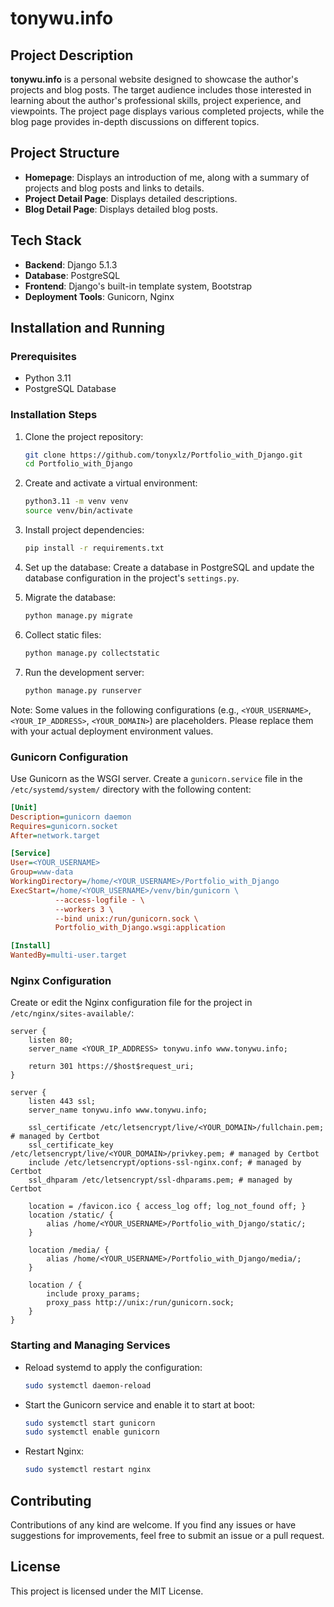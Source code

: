 # tonywu.info

## Project Description

**tonywu.info** is a personal website designed to showcase the author's projects and blog posts. The target audience includes those interested in learning about the author's professional skills, project experience, and viewpoints. The project page displays various completed projects, while the blog page provides in-depth discussions on different topics.

## Project Structure

- **Homepage**: Displays an introduction of me, along with a summary of projects and blog posts and links to details.
- **Project Detail Page**: Displays detailed descriptions.
- **Blog Detail Page**: Displays detailed blog posts.

## Tech Stack

- **Backend**: Django 5.1.3
- **Database**: PostgreSQL
- **Frontend**: Django's built-in template system, Bootstrap
- **Deployment Tools**: Gunicorn, Nginx

## Installation and Running

### Prerequisites

- Python 3.11
- PostgreSQL Database

### Installation Steps

1. Clone the project repository:
   ```bash
   git clone https://github.com/tonyxlz/Portfolio_with_Django.git
   cd Portfolio_with_Django
   ```

2. Create and activate a virtual environment:
   ```bash
   python3.11 -m venv venv
   source venv/bin/activate
   ```

3. Install project dependencies:
   ```bash
   pip install -r requirements.txt
   ```

4. Set up the database:
   Create a database in PostgreSQL and update the database configuration in the project's `settings.py`.


5. Migrate the database:
   ```bash
   python manage.py migrate
   ```

6. Collect static files:
   ```bash
   python manage.py collectstatic
   ```

7. Run the development server:
   ```bash
   python manage.py runserver
   ```

Note: Some values in the following configurations (e.g., `<YOUR_USERNAME>`, `<YOUR_IP_ADDRESS>`, `<YOUR_DOMAIN>`) are placeholders. Please replace them with your actual deployment environment values.

### Gunicorn Configuration

Use Gunicorn as the WSGI server. Create a `gunicorn.service` file in the `/etc/systemd/system/` directory with the following content:

```ini
[Unit]
Description=gunicorn daemon
Requires=gunicorn.socket
After=network.target

[Service]
User=<YOUR_USERNAME>
Group=www-data
WorkingDirectory=/home/<YOUR_USERNAME>/Portfolio_with_Django
ExecStart=/home/<YOUR_USERNAME>/venv/bin/gunicorn \
          --access-logfile - \
          --workers 3 \
          --bind unix:/run/gunicorn.sock \
          Portfolio_with_Django.wsgi:application

[Install]
WantedBy=multi-user.target
```

### Nginx Configuration

Create or edit the Nginx configuration file for the project in `/etc/nginx/sites-available/`:

```nginx
server {
    listen 80;
    server_name <YOUR_IP_ADDRESS> tonywu.info www.tonywu.info;

    return 301 https://$host$request_uri;
}

server {
    listen 443 ssl;
    server_name tonywu.info www.tonywu.info;

    ssl_certificate /etc/letsencrypt/live/<YOUR_DOMAIN>/fullchain.pem; # managed by Certbot
    ssl_certificate_key /etc/letsencrypt/live/<YOUR_DOMAIN>/privkey.pem; # managed by Certbot
    include /etc/letsencrypt/options-ssl-nginx.conf; # managed by Certbot
    ssl_dhparam /etc/letsencrypt/ssl-dhparams.pem; # managed by Certbot

    location = /favicon.ico { access_log off; log_not_found off; }
    location /static/ {
        alias /home/<YOUR_USERNAME>/Portfolio_with_Django/static/;
    }
    
    location /media/ {
        alias /home/<YOUR_USERNAME>/Portfolio_with_Django/media/;
    }

    location / {
        include proxy_params;
        proxy_pass http://unix:/run/gunicorn.sock;
    }
}
```

### Starting and Managing Services

- Reload systemd to apply the configuration:
  ```bash
  sudo systemctl daemon-reload
  ```

- Start the Gunicorn service and enable it to start at boot:
  ```bash
  sudo systemctl start gunicorn
  sudo systemctl enable gunicorn
  ```

- Restart Nginx:
  ```bash
  sudo systemctl restart nginx
  ```

## Contributing

Contributions of any kind are welcome. If you find any issues or have suggestions for improvements, feel free to submit an issue or a pull request.

## License

This project is licensed under the MIT License.

